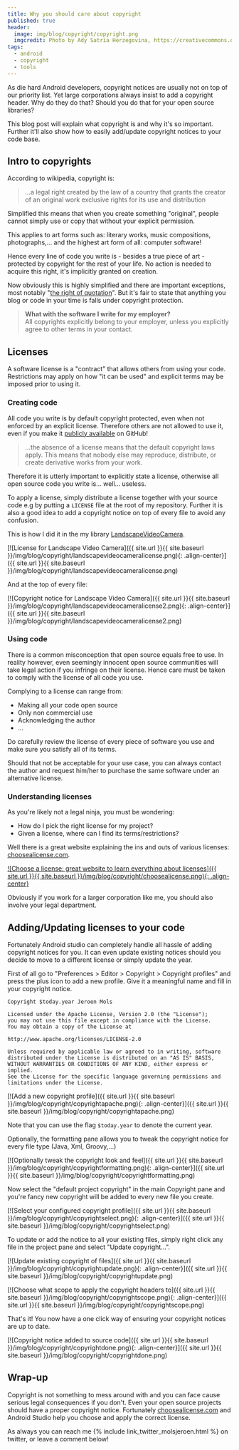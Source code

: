 ```yaml
---
title: Why you should care about copyright
published: true
header:
  image: img/blog/copyright/copyright.png
  imgcredit: Photo by Ady Satria Herzegovina, https://creativecommons.org/publicdomain/zero/1.0/, cropped
tags:
  - android
  - copyright
  - tools
---
```

As die hard Android developers, copyright notices are usually not on top of our priority list. Yet large corporations always insist to add a copyright header. Why do they do that? Should you do that for your open source libraries?

This blog post will explain what copyright is and why it's so important. Further it'll also show how to easily add/update copyright notices to your code base.


## Intro to copyrights
According to wikipedia, copyright is:

> ...a legal right created by the law of a country that grants the creator of an original work exclusive rights for its use and distribution

Simplified this means that when you create something "original", people cannot simply use or copy that without your explicit permission.

This applies to art forms such as: literary works, music compositions, photographs,... and the highest art form of all: computer software!

Hence every line of code you write is - besides a true piece of art - protected by copyright for the rest of your life. No action is needed to acquire this right, it's implicitly granted on creation.

Now obviously this is highly simplified and there are important exceptions, most notably "[the right of quotation](https://en.wikipedia.org/wiki/Right_to_quote)". But it's fair to state that anything you blog or code in your time is falls under copyright protection.

> **What with the software I write for my employer?**<br> All copyrights explicitly belong to your employer, unless you explicitly agree to other terms in your contact.


## Licenses
A software license is a "contract" that allows others from using your code. Restrictions may apply on how "it can be used" and explicit terms may be imposed prior to using it.

### Creating code
All code you write is by default copyright protected, even when not enforced by an explicit license. Therefore others are not allowed to use it, even if you make it [publicly available](https://help.github.com/articles/open-source-licensing/) on GitHub!

> ...the absence of a license means that the default copyright laws apply. This means that nobody else may reproduce, distribute, or create derivative works from your work.

Therefore it is utterly important to explicitly state a license, otherwise all open source code you write is... well... useless.

To apply a license, simply distribute a license together with your source code e.g by putting a `LICENSE` file at the root of my repository. Further it is also a good idea to add a copyright notice on top of every file to avoid any confusion.

This is how I did it in the my library [LandscapeVideoCamera](https://github.com/JeroenMols/LandscapeVideoCamera).

[![License for Landscape Video Camera]({{ site.url }}{{ site.baseurl }}/img/blog/copyright/landscapevideocameralicense.png){: .align-center}]({{ site.url }}{{ site.baseurl }}/img/blog/copyright/landscapevideocameralicense.png)

And at the top of every file:

[![Copyright notice for Landscape Video Camera]({{ site.url }}{{ site.baseurl }}/img/blog/copyright/landscapevideocameralicense2.png){: .align-center}]({{ site.url }}{{ site.baseurl }}/img/blog/copyright/landscapevideocameralicense2.png)


### Using code
There is a common misconception that open source equals free to use. In reality however, even seemingly innocent open source communities will take legal action if you infringe on their license. Hence care must be taken to comply with the license of all code you use.

Complying to a license can range from:

- Making all your code open source
- Only non commercial use
- Acknowledging the author
- ...

Do carefully review the license of every piece of software you use and make sure you satisfy all of its terms.

Should that not be acceptable for your use case, you can always contact the author and request him/her to purchase the same software under an alternative license.


### Understanding licenses
As you're likely not a legal ninja, you must be wondering:

- How do I pick the right license for my project?
- Given a license, where can I find its terms/restrictions?

Well there is a great website explaining the ins and outs of various licenses: [choosealicense.com](http://choosealicense.com/).

[![Choose a license: great website to learn everything about licenses]({{ site.url }}{{ site.baseurl }}/img/blog/copyright/choosealicense.png){: .align-center}](http://choosealicense.com/)

Obviously if you work for a larger corporation like me, you should also involve your legal department.


## Adding/Updating licenses to your code
Fortunately Android studio can completely handle all hassle of adding copyright notices for you. It can even update existing notices should you decide to move to a different license or simply update the year.

First of all go to "Preferences > Editor > Copyright > Copyright profiles" and press the plus icon to add a new profile. Give it a meaningful name and fill in your copyright notice.


```
Copyright $today.year Jeroen Mols

Licensed under the Apache License, Version 2.0 (the "License");
you may not use this file except in compliance with the License.
You may obtain a copy of the License at

http://www.apache.org/licenses/LICENSE-2.0

Unless required by applicable law or agreed to in writing, software
distributed under the License is distributed on an "AS IS" BASIS,
WITHOUT WARRANTIES OR CONDITIONS OF ANY KIND, either express or implied.
See the License for the specific language governing permissions and
limitations under the License.
```

[![Add a new copyright profile]({{ site.url }}{{ site.baseurl }}/img/blog/copyright/copyrightapache.png){: .align-center}]({{ site.url }}{{ site.baseurl }}/img/blog/copyright/copyrightapache.png)

Note that you can use the flag `$today.year` to denote the current year.

Optionally, the formatting pane allows you to tweak the copyright notice for every file type (Java, Xml, Groovy,...)

[![Optionally tweak the copyright look and feel]({{ site.url }}{{ site.baseurl }}/img/blog/copyright/copyrightformatting.png){: .align-center}]({{ site.url }}{{ site.baseurl }}/img/blog/copyright/copyrightformatting.png)

Now select the "default project copyright" in the main Copyright pane and you're fancy new copyright will be added to every new file you create.

[![Select your configured copyright profile]({{ site.url }}{{ site.baseurl }}/img/blog/copyright/copyrightselect.png){: .align-center}]({{ site.url }}{{ site.baseurl }}/img/blog/copyright/copyrightselect.png)

To update or add the notice to all your existing files, simply right click any file in the project pane and select "Update copyright...".

[![Update existing copyright of files]({{ site.url }}{{ site.baseurl }}/img/blog/copyright/copyrightupdate.png){: .align-center}]({{ site.url }}{{ site.baseurl }}/img/blog/copyright/copyrightupdate.png)

[![Choose what scope to apply the copyright headers to]({{ site.url }}{{ site.baseurl }}/img/blog/copyright/copyrightscope.png){: .align-center}]({{ site.url }}{{ site.baseurl }}/img/blog/copyright/copyrightscope.png)

That's it! You now have a one click way of ensuring your copyright notices are up to date.

[![Copyright notice added to source code]({{ site.url }}{{ site.baseurl }}/img/blog/copyright/copyrightdone.png){: .align-center}]({{ site.url }}{{ site.baseurl }}/img/blog/copyright/copyrightdone.png)

## Wrap-up
Copyright is not something to mess around with and you can face cause serious legal consequences if you don't. Even your open source projects should have a proper copyright notice. Fortunately [choosealicense.com](http://choosealicense.com/) and Android Studio help you choose and apply the correct license.

As always you can reach me {% include link_twitter_molsjeroen.html %} on twitter, or leave a comment below!
